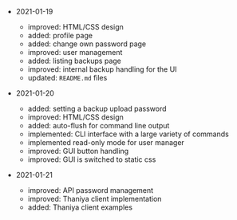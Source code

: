 * 2021-01-19
	* improved: HTML/CSS design
	* added: profile page
	* added: change own password page
	* improved: user management
	* added: listing backups page
	* improved: internal backup handling for the UI
	* updated: `README.md` files

* 2021-01-20
	* added: setting a backup upload password
	* improved: HTML/CSS design
	* added: auto-flush for command line output
	* implemented: CLI interface with a large variety of commands
	* implemented read-only mode for user manager
	* improved: GUI button handling
	* improved: GUI is switched to static css

* 2021-01-21
	* improved: API password management
	* improved: Thaniya client implementation
	* added: Thaniya client examples


